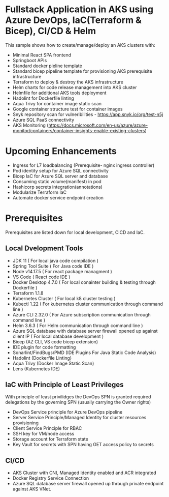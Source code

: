 
# Fullstack Application in AKS using Azure DevOps, IaC(Terraform & Bicep), CI/CD & Helm
This sample shows how to create/manage/deploy an AKS clusters with:
- Minimal React SPA frontend 
- Springboot APIs
- Standard docker pieline template
- Standard bicep pipeline template for provisioning AKS prerequisite infrastructure 
- Terraform to deploy & destroy the AKS infrastructure
- Helm charts for code release management into AKS cluster
- Helmfile for additional AKS tools deployment 
- Hadolint for Dockerfile linting
- Aqua Trivy for container image static scan
- Google container structure test for container images
- Snyk repository scan for vulneribilities - https://app.snyk.io/org/test-n5j
- Azure SQL PaaS connectivity
- AKS Monitoring (https://docs.microsoft.com/en-us/azure/azure-monitor/containers/container-insights-enable-existing-clusters)

# Upcoming Enhancements
- Ingress for L7 loadbalancing (Prerequisite- nginx ingress controller)
- Pod identity setup for Azure SQL connectivity 
- Bicep IaC for Azure SQL server and database 
- Consuming static volume(manifest) in pod 
- Hashicorp secrets integration(annotations)  
- Modularize Terraform IaC
- Automate docker service endpoint creation

# Prerequisites
Prerequisites are listed down for local development, CICD and IaC.

##  Local Dvelopment Tools
- JDK 11 ( For local java code compilation )
- Spring Tool Suite ( For Java code IDE )
- Node v14.17.5 ( For react package managment )
- VS Code ( React code IDE )
- Docker Desktop 4.7.0 ( For local conainter building & testing through Dockerfile )
- Terraform 1.1.8
- Kubernetes Cluster ( For local k8 cluster testing )
- Kubectl 1.22 ( For kubernetes cluster communication through command line )
- Azure CLI 2.32.0 ( For Azure subscription communication through command line )
- Helm 3.6.3 ( For Helm communication through command line )
- Azure SQL database with database server firewall opened up against client IP ( For local database development )
- Bicep (AZ CLI, VS code bicep extension)
- IDE plugin for code formatting
- Sonarlint/FindBugs/PMD (IDE Plugins For Java Static Code Analysis)
- Hadolint (Dockerfile Linting)
- Aqua Trivy (Docker Image Static Scan) 
- Lens (Kubernetes IDE)

## IaC with Principle of Least Privileges 
With principle of least privilidges the DevOps SPN is granted required delegations by the governing SPN (usually carrying the Owner rights)
- DevOps Service principle for Azure DevOps pipeline
- Server Service Principle/Managed Identity for cluster resources provisioning
- Client Service Principle for RBAC   
- SSH key for VM/node access
- Storage account for Terraform state
- Key Vault for secrets with SPN having GET access policy to secrets

## CI/CD 
- AKS Cluster with CNI, Managed Identity enabled and ACR integrated
- Docker Registry Service Connection
- Azure SQL database server firewall opened up through private endpoint against AKS VNet.

